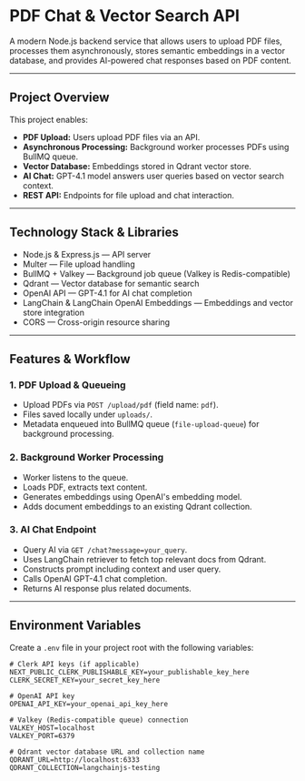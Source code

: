 # PDF Chat & Vector Search API

A modern Node.js backend service that allows users to upload PDF files, processes them asynchronously, stores semantic embeddings in a vector database, and provides AI-powered chat responses based on PDF content.

---

## Project Overview

This project enables:

- **PDF Upload:** Users upload PDF files via an API.
- **Asynchronous Processing:** Background worker processes PDFs using BullMQ queue.
- **Vector Database:** Embeddings stored in Qdrant vector store.
- **AI Chat:** GPT-4.1 model answers user queries based on vector search context.
- **REST API:** Endpoints for file upload and chat interaction.

---

## Technology Stack & Libraries

- Node.js & Express.js — API server
- Multer — File upload handling
- BullMQ + Valkey — Background job queue (Valkey is Redis-compatible)
- Qdrant — Vector database for semantic search
- OpenAI API — GPT-4.1 for AI chat completion
- LangChain & LangChain OpenAI Embeddings — Embeddings and vector store integration
- CORS — Cross-origin resource sharing

---

## Features & Workflow

### 1. PDF Upload & Queueing

- Upload PDFs via `POST /upload/pdf` (field name: `pdf`).
- Files saved locally under `uploads/`.
- Metadata enqueued into BullMQ queue (`file-upload-queue`) for background processing.

### 2. Background Worker Processing

- Worker listens to the queue.
- Loads PDF, extracts text content.
- Generates embeddings using OpenAI's embedding model.
- Adds document embeddings to an existing Qdrant collection.

### 3. AI Chat Endpoint

- Query AI via `GET /chat?message=your_query`.
- Uses LangChain retriever to fetch top relevant docs from Qdrant.
- Constructs prompt including context and user query.
- Calls OpenAI GPT-4.1 chat completion.
- Returns AI response plus related documents.

---

## Environment Variables

Create a `.env` file in your project root with the following variables:

```env
# Clerk API keys (if applicable)
NEXT_PUBLIC_CLERK_PUBLISHABLE_KEY=your_publishable_key_here
CLERK_SECRET_KEY=your_secret_key_here

# OpenAI API key
OPENAI_API_KEY=your_openai_api_key_here

# Valkey (Redis-compatible queue) connection
VALKEY_HOST=localhost
VALKEY_PORT=6379

# Qdrant vector database URL and collection name
QDRANT_URL=http://localhost:6333
QDRANT_COLLECTION=langchainjs-testing

